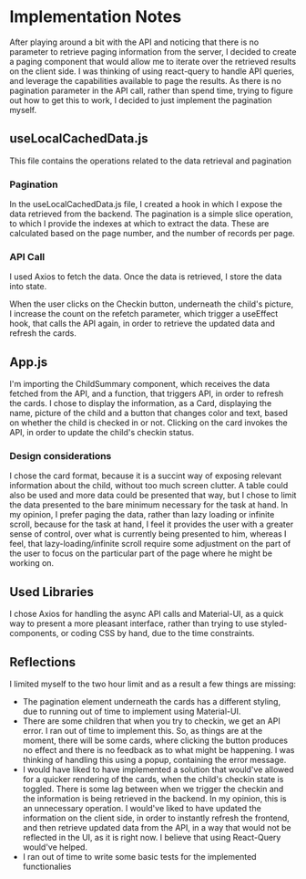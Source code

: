 # Implementation Notes

After playing around a bit with the API and noticing that there is no parameter to retrieve paging information from the server, I decided to create a paging component that would allow me to iterate over the retrieved results on the client side.
I was thinking of using react-query to handle API queries, and leverage the capabilities available to page the results. As there is no pagination parameter in the API call, rather than spend time, trying to figure out how to get this to work, I decided to just implement the pagination myself.

## useLocalCachedData.js

This file contains the operations related to the data retrieval and pagination

### Pagination

In the useLocalCachedData.js file, I created a hook in which I expose the data retrieved from the backend. The pagination is a simple slice operation, to which I provide the indexes at which to extract the data. These are calculated based on the page number, and the number of records per page.

### API Call

I used Axios to fetch the data. Once the data is retrieved, I store the data into state.

When the user clicks on the Checkin button, underneath the child's picture, I increase the count on the refetch parameter, which trigger a useEffect hook, that calls the API again, in order to retrieve the updated data and refresh the cards.

## App.js

I'm importing the ChildSummary component, which receives the data fetched from the API, and a function, that triggers API, in order to refresh the cards.
I chose to display the information, as a Card, displaying the name, picture of the child and a button that changes color and text, based on whether the child is checked in or not.
Clicking on the card invokes the API, in order to update the child's checkin status.

### Design considerations

I chose the card format, because it is a succint way of exposing relevant information about the child, without too much screen clutter. A table could also be used and more data could be presented that way, but I chose to limit the data presented to the bare minimum necessary for the task at hand.
In my opinion, I prefer paging the data, rather than lazy loading or infinite scroll, because for the task at hand, I feel it provides the user with a greater sense of control, over what is currently being presented to him, whereas I feel, that lazy-loading/infinite scroll require some adjustment on the part of the user to focus on the particular part of the page where he might be working on.

## Used Libraries

I chose Axios for handling the async API calls and Material-UI, as a quick way to present a more pleasant interface, rather than trying to use styled-components, or coding CSS by hand, due to the time constraints.

## Reflections

I limited myself to the two hour limit and as a result a few things are missing:

- The pagination element underneath the cards has a different styling, due to running out of time to implement using Material-UI.
- There are some children that when you try to checkin, we get an API error. I ran out of time to implement this. So, as things are at the moment, there will be some cards, where clicking the button produces no effect and there is no feedback as to what might be happening. I was thinking of handling this using a popup, containing the error message.
- I would have liked to have implemented a solution that would've allowed for a quicker rendering of the cards, when the child's checkin state is toggled. There is some lag between when we trigger the checkin and the information is being retrieved in the backend. In my opinion, this is an unnecessary operation. I would've liked to have updated the information on the client side, in order to instantly refresh the frontend, and then retrieve updated data from the API, in a way that would not be reflected in the UI, as it is right now. I believe that using React-Query would've helped.
- I ran out of time to write some basic tests for the implemented functionalies
